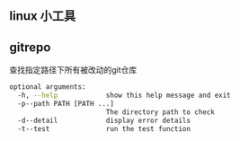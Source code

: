 ## linux 小工具

## gitrepo
查找指定路径下所有被改动的git仓库

```bash
optional arguments:
  -h, --help            show this help message and exit
  -p--path PATH [PATH ...]
                        The directory path to check
  -d--detail            display error details
  -t--test              run the test function
```
